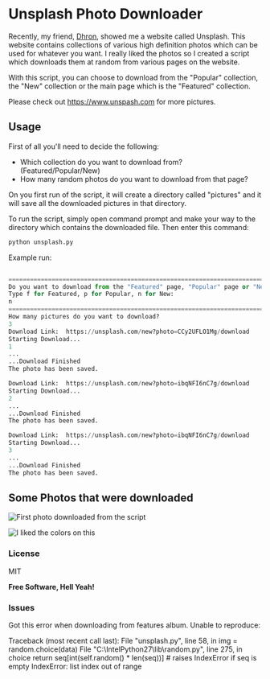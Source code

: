 # Unsplash Photo Downloader

Recently, my friend, [Dhron](https://www.github.com/Dhron), showed me a website called Unsplash. This website contains collections of various high definition photos which can be used for whatever you want. I really liked the photos so I created a script which downloads them at random from various pages on the website.

With this script, you can choose to download from the "Popular" collection, the "New" collection or the main page which is the "Featured" collection.

Please check out https://www.unspash.com for more pictures.

## Usage

First of all you'll need to decide the following:
- Which collection do you want to download from? (Featured/Popular/New)
- How many random photos do you want to download from that page?


On you first run of the script, it will create a directory called "pictures" and it will save all the downloaded pictures in that directory.

To run the script, simply open command prompt and make your way to the directory which contains the downloaded file.
Then enter this command:

```python
python unsplash.py
```

Example run:

```python

=====================================================================================
Do you want to download from the "Featured" page, "Popular" page or "New" page?
Type f for Featured, p for Popular, n for New:
n
=====================================================================================
How many pictures do you want to download?
3
Download Link:  https://unsplash.com/new?photo=CCy2UFLO1Mg/download
Starting Download...
1
...
...Download Finished
The photo has been saved.

Download Link:  https://unsplash.com/new?photo=ibqNFI6nC7g/download
Starting Download...
2
...
...Download Finished
The photo has been saved.

Download Link:  https://unsplash.com/new?photo=ibqNFI6nC7g/download
Starting Download...
3
...
...Download Finished
The photo has been saved.

```



## Some Photos that were downloaded

![First photo downloaded from the script](/pictures/4dpAqfTbvKA.jpg)

![I liked the colors on this](/pictures/gWDPk5KYLc4.jpg)


### License


MIT

**Free Software, Hell Yeah!**

### Issues

Got this error when downloading from features album. Unable to reproduce: 

Traceback (most recent call last):
  File "unsplash.py", line 58, in <module>
      img = random.choice(data)
        File "C:\IntelPython27\lib\random.py", line 275, in choice
	    return seq[int(self.random() * len(seq))]  # raises IndexError if seq is empty
	    IndexError: list index out of range

